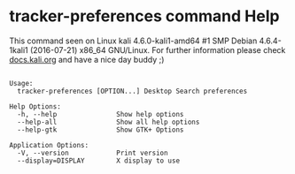 # tracker-preferences command Help
 
 This command seen on Linux kali 4.6.0-kali1-amd64 #1 SMP Debian 4.6.4-1kali1 (2016-07-21) x86_64 GNU/Linux. For further information please check [docs.kali.org](docs.kali.org) and have a nice day buddy ;) 

~~~

Usage:
  tracker-preferences [OPTION...] Desktop Search preferences

Help Options:
  -h, --help               Show help options
  --help-all               Show all help options
  --help-gtk               Show GTK+ Options

Application Options:
  -V, --version            Print version
  --display=DISPLAY        X display to use


~~~
